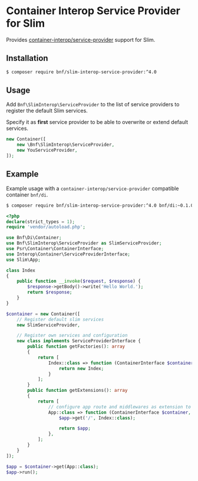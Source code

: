 # Container Interop Service Provider for Slim

Provides
[container-interop/service-provider](https://github.com/container-interop/service-provider)
support for Slim.

## Installation

```sh
$ composer require bnf/slim-interop-service-provider:^4.0
```

## Usage

Add `Bnf\SlimInterop\ServiceProvider` to the list of service providers to register the default Slim services.

Specify it as **first** service provider to be able to overwrite or extend default services.

```php
new Container([
    new \Bnf\SlimInterop\ServiceProvider,
    new YouServiceProvider,
]);
```

## Example

Example usage with a `container-interop/service-provider` compatible container `bnf/di`.

```sh
$ composer require bnf/slim-interop-service-provider:^4.0 bnf/di:~0.1.0 slim/slim:^4.0 slim/psr7:~0.4.0
```

```php
<?php
declare(strict_types = 1);
require 'vendor/autoload.php';

use Bnf\Di\Container;
use Bnf\SlimInterop\ServiceProvider as SlimServiceProvider;
use Psr\Container\ContainerInterface;
use Interop\Container\ServiceProviderInterface;
use Slim\App;

class Index
{
    public function __invoke($request, $response) {
        $response->getBody()->write('Hello World.');
        return $response;
    }
}

$container = new Container([
    // Register default slim services
    new SlimServiceProvider,

    // Register own services and configuration
    new class implements ServiceProviderInterface {
        public function getFactories(): array
        {
            return [
                Index::class => function (ContainerInterface $container): Index {
                    return new Index;
                }
            ];
        }
        public function getExtensions(): array
        {
            return [
                // configure app route and middlewares as extension to the App class
                App::class => function (ContainerInterface $container, App $app): App {
                    $app->get('/', Index::class);

                    return $app;
                },
            ];
        }
    }
]);

$app = $container->get(App::class);
$app->run();
```
